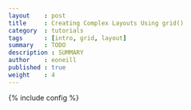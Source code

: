 ```yaml
---
layout    : post
title     : Creating Complex Layouts Using grid()
category  : tutorials
tags      : [intro, grid, layout]
summary   : TODO
description : SUMMARY
author    : eoneill
published : true
weight    : 4
---
```

{% include config %}

